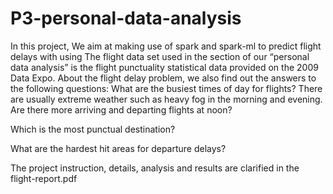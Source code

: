 # P3-personal-data-analysis
In this project, We aim at making use of spark and spark-ml to predict flight delays with using The flight data set used in the section of our “personal data analysis” is the flight punctuality statistical data provided on the 2009 Data Expo. About the flight delay problem, we also find out the answers to the following questions:
What are the busiest times of day for flights? There are usually extreme weather such as heavy fog in the morning and evening. Are there more arriving and departing flights at noon?

Which is the most punctual destination? 

What are the hardest hit areas for departure delays? 

The project instruction, details, analysis and results are clarified in the flight-report.pdf

